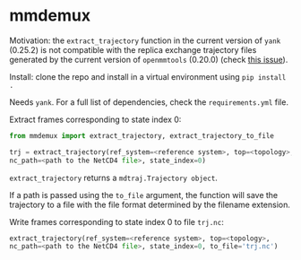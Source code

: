 # mmdemux

Motivation: the `extract_trajectory` function in the current version of
`yank` (0.25.2) is not compatible with the replica exchange trajectory files
generated by the current version of `openmmtools` (0.20.0)
(check [this issue](https://github.com/choderalab/openmmtools/issues/487)).

Install: clone the repo and install in a virtual environment using
`pip install .`

Needs `yank`. For a full list of dependencies, check the `requirements.yml`
file.

Extract frames corresponding to state index 0:

```python
from mmdemux import extract_trajectory, extract_trajectory_to_file

trj = extract_trajectory(ref_system=<reference system>, top=<topology>,
nc_path=<path to the NetCD4 file>, state_index=0)

```

`extract_trajectory` returns a `mdtraj.Trajectory object`.

If a path is passed using the `to_file` argument, the function will save the
trajectory to a file with the file format determined by the filename extension.

Write frames corresponding to state index 0 to file `trj.nc`:

```python
extract_trajectory(ref_system=<reference system>, top=<topology>,
nc_path=<path to the NetCD4 file>, state_index=0, to_file='trj.nc')
```
